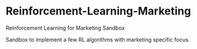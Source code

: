 # Reinforcement-Learning-Marketing
Reinforcement Learning for Marketing Sandbox

Sandbox to implement a few RL algorithms with marketing specific focus.
